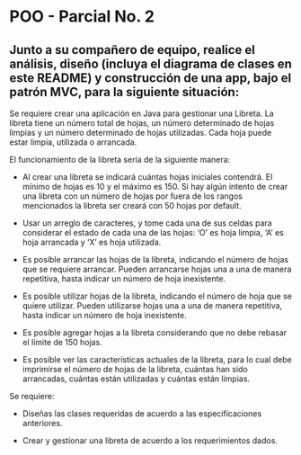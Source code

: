 # POO - Parcial No. 2

## Junto a su compañero de equipo, realice el análisis, diseño (incluya el diagrama de clases en este README) y construcción de una app, bajo el patrón MVC, para la siguiente situación:

Se requiere crear una aplicación en Java para gestionar una Libreta.  La libreta tiene un número total de hojas, un número determinado de hojas limpias y un número determinado de hojas utilizadas.  Cada hoja puede estar limpia, utilizada o arrancada. 

El funcionamiento de la libreta sería de la siguiente manera: 

- Al crear una libreta se indicará cuántas hojas iniciales contendrá.  El mínimo de hojas es 10 y el máximo es 150.  Si hay algún intento de crear una libreta con un número de hojas por fuera de los rangos mencionados la libreta ser creará con 50 hojas por default. 

- Usar un arreglo de caracteres, y tome cada una de sus celdas para considerar el estado de cada una de las hojas: ‘O’ es hoja limpia, ‘A’ es hoja arrancada y ‘X’ es hoja utilizada. 

- Es posible arrancar las hojas de la libreta, indicando el número de hojas que se requiere arrancar.  Pueden arrancarse hojas una a una de manera repetitiva, hasta indicar un número de hoja inexistente. 

- Es posible utilizar hojas de la libreta, indicando el número de hoja que se quiere utilizar.  Pueden utilizarse hojas una a una de manera repetitiva, hasta indicar un número de hoja inexistente. 

- Es posible agregar hojas a la libreta considerando que no debe rebasar el límite de 150 hojas. 

- Es posible ver las características actuales de la libreta, para lo cual debe imprimirse el número de hojas de la libreta, cuántas han sido arrancadas, cuántas están utilizadas y cuántas están limpias. 


Se requiere: 

- Diseñas las clases requeridas de acuerdo a las especificaciones anteriores. 

- Crear y gestionar una libreta de acuerdo a los requerimientos dados. 